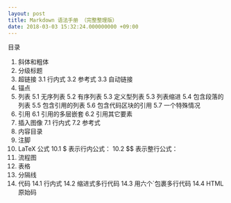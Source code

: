 ```yaml
---
layout: post
title: Markdown 语法手册 （完整整理版）
date: 2018-03-03 15:32:24.000000000 +09:00
---
```


目录
 1. 斜体和粗体
 2. 分级标题
 3. 超链接
     3.1 行内式
     3.2 参考式
     3.3 自动链接
 4. 锚点
 5. 列表
     5.1 无序列表
     5.2 有序列表
     5.3 定义型列表
     5.3 列表缩进
     5.4 包含段落的列表
     5.5 包含引用的列表
     5.6 包含代码区块的引用
     5.7 一个特殊情况
 6. 引用
     6.1 引用的多层嵌套
     6.2 引用其它要素
 7. 插入图像
     7.1 行内式
     7.2 参考式
 8. 内容目录
 9. 注脚
 10. LaTeX 公式
     10.1 $ 表示行内公式：
     10.2 $$ 表示整行公式：
 11. 流程图
 12. 表格
 13. 分隔线
 14. 代码
     14.1 行内式
     14.2 缩进式多行代码
     14.3 用六个`包裹多行代码
     14.4 HTML 原始码
